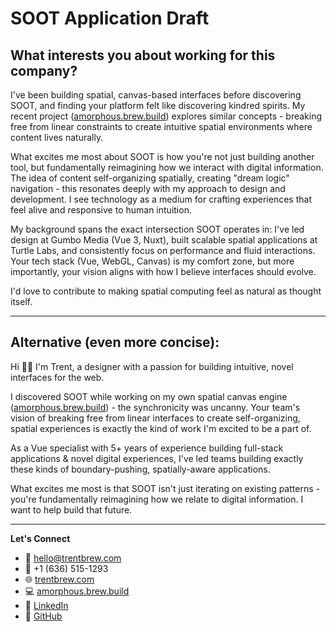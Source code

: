 # SOOT Application Draft

## What interests you about working for this company?

I've been building spatial, canvas-based interfaces before discovering SOOT, and finding your platform felt like discovering kindred spirits. My recent project ([amorphous.brew.build](https://amorphous.brew.build)) explores similar concepts - breaking free from linear constraints to create intuitive spatial environments where content lives naturally.

What excites me most about SOOT is how you're not just building another tool, but fundamentally reimagining how we interact with digital information. The idea of content self-organizing spatially, creating "dream logic" navigation - this resonates deeply with my approach to design and development. I see technology as a medium for crafting experiences that feel alive and responsive to human intuition.

My background spans the exact intersection SOOT operates in: I've led design at Gumbo Media (Vue 3, Nuxt), built scalable spatial applications at Turtle Labs, and consistently focus on performance and fluid interactions. Your tech stack (Vue, WebGL, Canvas) is my comfort zone, but more importantly, your vision aligns with how I believe interfaces should evolve.

I'd love to contribute to making spatial computing feel as natural as thought itself.

---

## Alternative (even more concise):

Hi 👋🏾 I'm Trent, a designer with a passion for building intuitive, novel interfaces for the web.

I discovered SOOT while working on my own spatial canvas engine ([amorphous.brew.build](https://amorphous.brew.build)) - the synchronicity was uncanny. Your team's vision of breaking free from linear interfaces to create self-organizing, spatial experiences is exactly the kind of work I'm excited to be a part of.

As a Vue specialist with 5+ years of experience building full-stack applications & novel digital experiences, I've led teams building exactly these kinds of boundary-pushing, spatially-aware applications.

What excites me most is that SOOT isn't just iterating on existing patterns - you're fundamentally reimagining how we relate to digital information. I want to help build that future.

---

**Let's Connect**

- 📧 hello@trentbrew.com
- 📱 +1 (636) 515-1293
- 🌐 [trentbrew.com](https://trentbrew.com)
- 💻 [amorphous.brew.build](https://amorphous.brew.build)
- 🔗 [LinkedIn](https://linkedin.com/in/trentbrew)
- 🐙 [GitHub](https://github.com/trentbrew)
